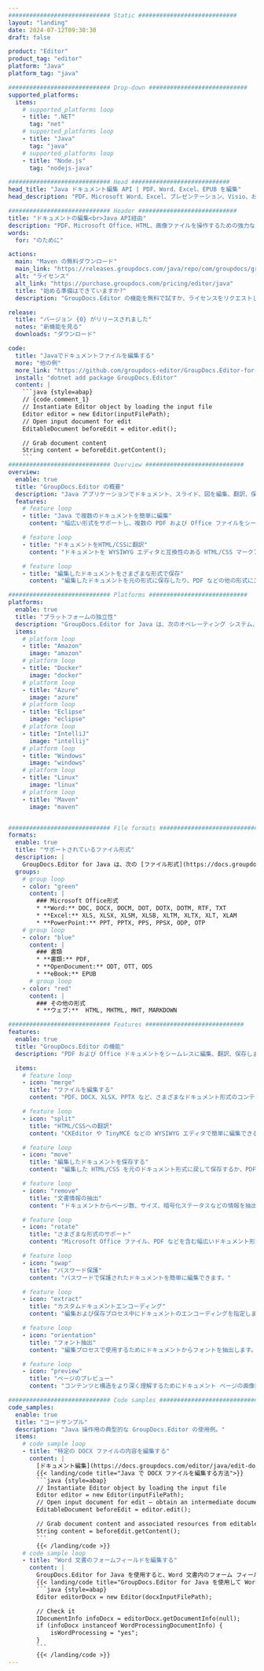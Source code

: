 ```yaml
---
############################# Static ############################
layout: "landing"
date: 2024-07-12T09:30:30
draft: false

product: "Editor"
product_tag: "editor"
platform: "Java"
platform_tag: "java"

############################# Drop-down ############################
supported_platforms:
  items:
    # supported_platforms loop
    - title: ".NET"
      tag: "net"
    # supported_platforms loop
    - title: "Java"
      tag: "java"
    # supported_platforms loop
    - title: "Node.js"
      tag: "nodejs-java"

############################# Head ############################
head_title: "Java ドキュメント編集 API | PDF、Word、Excel、EPUB を編集"
head_description: "PDF、Microsoft Word、Excel、プレゼンテーション、Visio、および画像形式のドキュメント ページを編集、翻訳、保存するための Java ドキュメント編集 API。"

############################# Header ############################
title: "ドキュメントの編集<br>Java API経由"
description: "PDF、Microsoft Office、HTML、画像ファイルを操作するための強力なエディター API。"
words:
  for: "のために"

actions:
  main: "Maven の無料ダウンロード"
  main_link: "https://releases.groupdocs.com/java/repo/com/groupdocs/groupdocs-editor/"
  alt: "ライセンス"
  alt_link: "https://purchase.groupdocs.com/pricing/editor/java"
  title: "始める準備はできていますか?"
  description: "GroupDocs.Editor の機能を無料で試すか、ライセンスをリクエストしてください。"

release:
  title: "バージョン {0} がリリースされました"
  notes: "新機能を見る"
  downloads: "ダウンロード"

code:
  title: "Javaでドキュメントファイルを編集する"
  more: "他の例"
  more_link: "https://github.com/groupdocs-editor/GroupDocs.Editor-for-Java"
  install: "dotnet add package GroupDocs.Editor"
  content: |
    ```java {style=abap}   
    // {code.comment_1}
    // Instantiate Editor object by loading the input file
    Editor editor = new Editor(inputFilePath);
    // Open input document for edit
    EditableDocument beforeEdit = editor.edit();

    // Grab document content
    String content = beforeEdit.getContent();
    ```
############################# Overview ############################
overview:
  enable: true
  title: "GroupDocs.Editor の概要"
  description: "Java アプリケーションでドキュメント、スライド、図を編集、翻訳、保存するための API。"
  features:
    # feature loop
    - title: "Java で複数のドキュメントを簡単に編集"
      content: "幅広い形式をサポートし、複数の PDF および Office ファイルをシームレスに編集します。 GroupDocs.Editor for Java を使用すると、ドキュメントを迅速かつ手間なく編集できます。"

    # feature loop
    - title: "ドキュメントをHTML/CSSに翻訳"
      content: "ドキュメントを WYSIWYG エディタと互換性のある HTML/CSS マークアップに変換し、Web 環境で簡単かつ効率的にドキュメントを編集できるようにします。"

    # feature loop
    - title: "編集したドキュメントをさまざまな形式で保存"
      content: "編集したドキュメントを元の形式に保存したり、PDF などの他の形式にエクスポートしたりして、柔軟性と互換性を確保します。"

############################# Platforms ############################
platforms:
  enable: true
  title: "プラットフォームの独立性"
  description: "GroupDocs.Editor for Java は、次のオペレーティング システム、フレームワーク、およびパッケージ マネージャーをサポートします。"
  items:
    # platform loop
    - title: "Amazon"
      image: "amazon"
    # platform loop
    - title: "Docker"
      image: "docker"
    # platform loop
    - title: "Azure"
      image: "azure"
    # platform loop
    - title: "Eclipse"
      image: "eclipse"
    # platform loop
    - title: "IntelliJ"
      image: "intellij"
    # platform loop
    - title: "Windows"
      image: "windows"
    # platform loop
    - title: "Linux"
      image: "linux"
    # platform loop
    - title: "Maven"
      image: "maven"


############################# File formats ############################
formats:
  enable: true
  title: "サポートされているファイル形式"
  description: |
    GroupDocs.Editor for Java は、次の [ファイル形式](https://docs.groupdocs.com/editor/java/supported-document-formats/) での操作をサポートします。
  groups:
    # group loop
    - color: "green"
      content: |
        ### Microsoft Office形式
        * **Word:** DOC, DOCX, DOCM, DOT, DOTX, DOTM, RTF, TXT
        * **Excel:** XLS, XLSX, XLSM, XLSB, XLTM, XLTX, XLT, XLAM
        * **PowerPoint:** PPT, PPTX, PPS, PPSX, ODP, OTP
    # group loop
    - color: "blue"
      content: |
        ### 書類
        * **書類:** PDF, 
        * **OpenDocument:** ODT, OTT, ODS
        * **eBook:** EPUB
      # group loop
    - color: "red"
      content: |
        ### その他の形式
        * **ウェブ:**  HTML, MHTML, MHT, MARKDOWN

############################# Features ############################
features:
  enable: true
  title: "GroupDocs.Editor の機能"
  description: "PDF および Office ドキュメントをシームレスに編集、翻訳、保存します。"

  items:
    # feature loop
    - icon: "merge"
      title: "ファイルを編集する"
      content: "PDF、DOCX、XLSX、PPTX など、さまざまなドキュメント形式のコンテンツを編集します。"

    # feature loop
    - icon: "split"
      title: "HTML/CSSへの翻訳"
      content: "CKEditor や TinyMCE などの WYSIWYG エディタで簡単に編集できるように、ドキュメントを HTML/CSS に変換します。"

    # feature loop
    - icon: "move"
      title: "編集したドキュメントを保存する"
      content: "編集した HTML/CSS を元のドキュメント形式に戻して保存するか、PDF にエクスポートします。"

    # feature loop
    - icon: "remove"
      title: "文書情報の抽出"
      content: "ドキュメントからページ数、サイズ、暗号化ステータスなどの情報を抽出します。"

    # feature loop
    - icon: "rotate"
      title: "さまざまな形式のサポート"
      content: "Microsoft Office ファイル、PDF などを含む幅広いドキュメント形式を編集します。"

    # feature loop
    - icon: "swap"
      title: "パスワード保護"
      content: "パスワードで保護されたドキュメントを簡単に編集できます。"

    # feature loop
    - icon: "extract"
      title: "カスタムドキュメントエンコーディング"
      content: "編集および保存プロセス中にドキュメントのエンコーディングを指定します。"

    # feature loop
    - icon: "orientation"
      title: "フォント抽出"
      content: "編集プロセスで使用するためにドキュメントからフォントを抽出します。"

    # feature loop
    - icon: "preview"
      title: "ページのプレビュー"
      content: "コンテンツと構造をより深く理解するためにドキュメント ページの画像表現を生成します。"

############################# Code samples ############################
code_samples:
  enable: true
  title: "コードサンプル"
  description: "Java 操作用の典型的な GroupDocs.Editor の使用例。"
  items:
    # code sample loop
    - title: "特定の DOCX ファイルの内容を編集する"
      content: |
        [ドキュメント編集](https://docs.groupdocs.com/editor/java/edit-document/) 機能を使用すると、DOCX ファイルをロード、編集、保存できます。 Java を使用してドキュメント編集を実現する方法の例を次に示します。
        {{< landing/code title="Java で DOCX ファイルを編集する方法">}}
        ```java {style=abap}   
        // Instantiate Editor object by loading the input file
        Editor editor = new Editor(inputFilePath);
        // Open input document for edit — obtain an intermediate document, that can be edited
        EditableDocument beforeEdit = editor.edit();

        // Grab document content and associated resources from editable document
        String content = beforeEdit.getContent();
        ```
        {{< /landing/code >}}
    # code sample loop
    - title: "Word 文書のフォームフィールドを編集する"
      content: |
        GroupDocs.Editor for Java を使用すると、Word 文書内のフォーム フィールドを簡単に編集できます。 Java を使用して Word 文書のフォーム フィールドを編集する方法は次のとおりです。
        {{< landing/code title="GroupDocs.Editor for Java を使用して Word 文書のフォーム フィールドを編集する方法">}}
        ```java {style=abap}   
        Editor editorDocx = new Editor(docxInputFilePath);

        // Check it
        IDocumentInfo infoDocx = editorDocx.getDocumentInfo(null);
        if (infoDocx instanceof WordProcessingDocumentInfo) {
            isWordProcessing = "yes";
        }
        ```
        {{< /landing/code >}}
---
```


